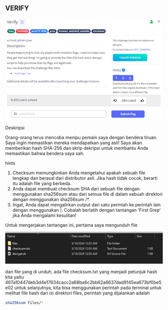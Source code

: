 ## VERIFY

![Verify](../../AssetImage/Picture1.png)

Deskripsi

Orang-orang terus mencoba menipu pemain saya dengan bendera tiruan. Saya ingin memastikan mereka mendapatkan yang asli! Saya akan memberikan hash SHA-256 dan skrip dekripsi untuk membantu Anda memastikan bahwa bendera saya sah.

hints
1.	Checksum memungkinkan Anda mengetahui apakah sebuah file lengkap dan berasal dari distributor asli. Jika hash tidak cocok, berarti itu adalah file yang berbeda.
2.	Anda dapat membuat checksum SHA dari sebuah file dengan menggunakan sha256sum <file> atau dari semua file di dalam sebuah direktori dengan menggunakan sha256sum <directory>/*.
3.	Ingat, Anda dapat mengalirkan output dari satu perintah ke perintah lain dengan menggunakan |. Cobalah berlatih dengan tantangan 'First Grep' jika Anda mengalami kesulitan!


Untuk mengerjakan tantangan ini, pertama saya mengunduh file 

![Verify](../../AssetImage/Picture2.png)

dari file yang di unduh, ada file checksum.txt yang menjadi petunjuk hash kita yaitu 467a10447deb3d4e17634cacc2a68ba6c2bb62a6637dad9145ea673bf0be5e02
untuk selanjutnya, kita bisa menggunakan perintah pada terminal untuk melihat file hash dari isi direktori files, perintah yang dijalankan adalah 
```sh
sha256sum files/*
```

